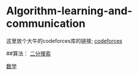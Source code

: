 # Algorithm-learning-and-communication

这里放个大牛的codeforces库的链接;
[codeforces](https://github.com/EndlessCheng/codeforces-go "灵茶山艾府 💭💡🎈")

##算法：
[二分搜索](https://github.com/Z-Es-0/Algorithm-learning-and-communication/tree/main/%E7%AE%97%E6%B3%95/%E4%BA%8C%E5%88%86 "二分")


[数学](https://github.com/Z-Es-0/Algorithm-learning-and-communication/tree/main/%E7%AE%97%E6%B3%95/%E6%95%B0%E8%AE%BA "数论")
